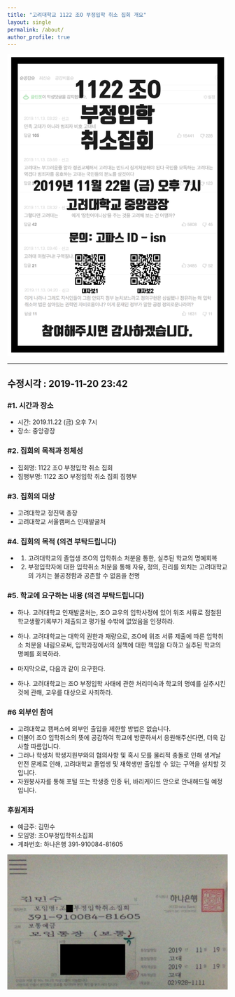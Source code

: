 ```yaml
---
title: "고려대학교 1122 조O 부정입학 취소 집회 개요"
layout: single
permalink: /about/
author_profile: true
---
```




![](/asset/image/poster01-01.png) 



----
수정시각 : 2019-11-20 23:42
----

### #1. 시간과 장소
* 시간: 2019.11.22 (금) 오후 7시
* 장소: 중앙광장



### #2. 집회의 목적과 정체성
* 집회명: 1122 조O 부정입학 취소 집회
* 집행부명: 1122 조O 부정입학 취소 집회 집행부



### #3. 집회의 대상 
* 고려대학교 정진택 총장
* 고려대학교 서울캠퍼스 인재발굴처



### #4. 집회의 목적 (의견 부탁드립니다)
* 1. 고려대학교의 졸업생 조O의 입학취소 처분을 통한, 실추된 학교의 명예회복
* 2. 부정입학자에 대한 입학취소 처분을 통해 자유, 정의, 진리를 외치는 고려대학교의 가치는 불공정함과 공존할 수 없음을 천명



### #5. 학교에 요구하는 내용 (의견 부탁드립니다) 
* 하나. 고려대학교 인재발굴처는, 조O 교우의 입학사정에 있어 위조 서류로 점철된 학교생활기록부가 제출되고 평가될 수밖에 없었음을 인정하라. 

* 하나. 고려대학교는 대학의 권한과 재량으로, 조O에 위조 서류 제출에 따른 입학취소 처분을 내림으로써, 입학과정에서의 실책에 대한 책임을 다하고 실추된 학교의 명예를 회복하라. 

* 마지막으로, 다음과 같이 요구한다. 

* 하나. 고려대학교는 조O 부정입학 사태에 관한 처리미숙과 학교의 명예를 실추시킨 것에 관해, 교우를 대상으로 사죄하라.



### #6 외부인 참여 
* 고려대학교 캠퍼스에 외부인 출입을 제한할 방법은 없습니다.
* 더불어 조O 입학취소의 뜻에 공감하여 학교에 방문하셔서 응원해주신다면, 더욱 감사할 따름입니다.
* 그러나 학생처 학생지원부와의 협의사항 및 혹시 모를 물리적 충돌로 인해 생겨날 안전 문제로 인해, 고려대학교 졸업생 및 재학생만 출입할 수 있는 구역을 설치할 것입니다.
* 자원봉사자를 통해 포털 또는 학생증 인증 뒤, 바리케이드 안으로 안내해드릴 예정입니다. 



### 후원계좌
* 예금주: 김민수
* 모임명: 조O부정입학취소집회
* 계좌번호: 하나은행 391-910084-81605


![](/asset/image/account.png) 

